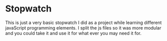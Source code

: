# Stopwatch
This is just a very basic stopwatch I did as a project while learning different javaScript programming elements. I split the js files so it was more modular and you could take it and use it for what ever you may need it for. 
